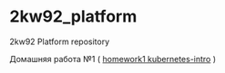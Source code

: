 # 2kw92_platform
2kw92 Platform repository

Домашняя работа №1 ( [homework1 kubernetes-intro](instruction/kubernetes-intro.md) ) 

